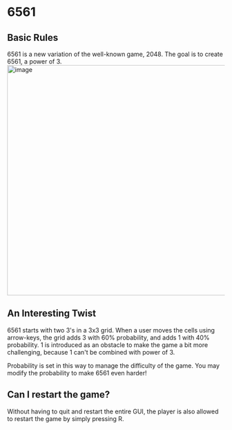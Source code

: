 # 6561

## Basic Rules
6561 is a new variation of the well-known game, 2048.
The goal is to create 6561, a power of 3.
<img width="533" alt="image" src="https://user-images.githubusercontent.com/88609253/188261591-189848a0-a787-450a-af4e-e3eea7f144e2.png">

## An Interesting Twist
6561 starts with two 3's in a 3x3 grid. When a user moves the cells using arrow-keys, the grid adds 3 with 60% probability, and adds 1 with 40% probability. 1 is introduced as an obstacle to make the game a bit more challenging, because 1 can't be combined with power of 3. 

Probability is set in this way to manage the difficulty of the game. You may modify the probability to make 6561 even harder! 

## Can I restart the game? 
Without having to quit and restart the entire GUI, the player is also allowed to restart the game by simply pressing R. 
